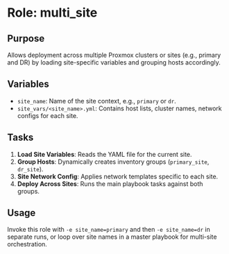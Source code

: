 # Role: multi_site

## Purpose
Allows deployment across multiple Proxmox clusters or sites (e.g., primary and DR) by loading site-specific variables and grouping hosts accordingly.

## Variables
- `site_name`: Name of the site context, e.g., `primary` or `dr`.
- `site_vars/<site_name>.yml`: Contains host lists, cluster names, network configs for each site.

## Tasks
1. **Load Site Variables**: Reads the YAML file for the current site.
2. **Group Hosts**: Dynamically creates inventory groups (`primary_site`, `dr_site`).
3. **Site Network Config**: Applies network templates specific to each site.
4. **Deploy Across Sites**: Runs the main playbook tasks against both groups.

## Usage
Invoke this role with `-e site_name=primary` and then `-e site_name=dr` in separate runs, or loop over site names in a master playbook for multi-site orchestration.
